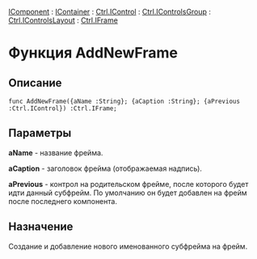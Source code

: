 ﻿---
Link: .Ctrl.IFrame.@AddNewFrame
---

[IComponent](topic:Com.Custom.ComClasses.IComponent.Default) :
[IContainer](topic:Com.Custom.ComClasses.IContainer.Default) :
[Ctrl.IControl](topic:Com.Custom.ComClasses.Ctrl.IControl.Default) :
[Ctrl.IControlsGroup](topic:Com.Custom.ComClasses.Ctrl.IControlsGroup.Default) :
[Ctrl.IControlsLayout](topic:Com.Custom.ComClasses.Ctrl.IControlsLayout.Default) :
[Ctrl.IFrame](Default)

# Функция AddNewFrame

## Описание

    func AddNewFrame({aName :String}; {aCaption :String}; {aPrevious :Ctrl.IControl}) :Ctrl.IFrame;

## Параметры

**aName** - название фрейма.

**aCaption** - заголовок фрейма (отображаемая надпись).

**aPrevious** - контрол на родительском фрейме, после которого будет идти данный субфрейм.
   По умолчанию он будет добавлен на фрейм после последнего компонента.

## Назначение

Создание и добавление нового именованного субфрейма на фрейм.